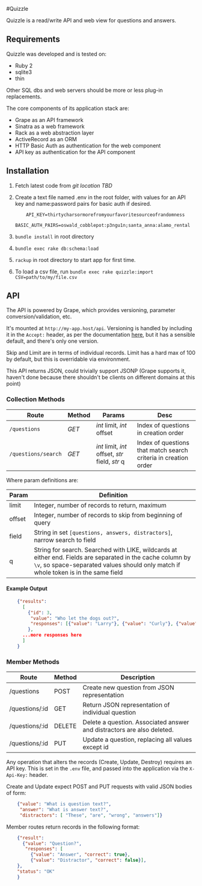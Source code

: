 #Quizzle

Quizzle is a read/write API and web view for questions and answers.

## Requirements

Quizzle was developed and is tested on:

* Ruby 2
* sqlite3
* thin

Other SQL dbs and web servers should be more or less plug-in replacements.

The core components of its application stack are:

* Grape as an API framework
* Sinatra as a web framework
* Rack as a web abstraction layer
* ActiveRecord as an ORM
* HTTP Basic Auth as authentication for the web component
* API key as authentication for the API component

## Installation

1. Fetch latest code from *git location TBD*
2. Create a text file named .env in the root folder, with values for an API key and name:password pairs for basic auth if desired.

    ```
        API_KEY=thirtycharsormorefromyourfavoritesourceofrandomness
        BASIC_AUTH_PAIRS=oswald_cobblepot:p3ngu1n;santa_anna:alamo_rental
    ```

3. `bundle install` in root directory
4. `bundle exec rake db:schema:load`
5. `rackup` in root directory to start app for first time.
6. To load a csv file, run `bundle exec rake quizzle:import CSV=path/to/my/file.csv`

## API

The API is powered by Grape, which provides versioning, parameter conversion/validation, etc.

It's mounted at `http://my-app.host/api`.  Versioning is handled by including it in the `Accept:` header, as per the documentation [here](https://github.com/intridea/grape#header), but it has a sensible default, and there's only one version.

Skip and Limit are in terms of individual records. Limit has a hard max of 100 by default, but this is overridable via environment.

This API returns JSON, could trivially support JSONP (Grape supports it, haven't done because there shouldn't be clients on different domains at this point)

### Collection Methods
| Route | Method | Params | Desc |
|-------|--------|--------|------|
| `/questions` | *GET* | *int* limit, *int* offset | Index of questions in creation order |
| `/questions/search` | *GET* |*int* limit, *int* offset, *str* field, *str* q | Index of questions that match search criteria in creation order |

Where param definitions are:

| Param | Definition |
|-------|------------|
| limit | Integer, number of records to return, maximum |
| offset | Integer, number of records to skip from beginning of query |
| field | String in set `[questions, answers, distractors]`, narrow search to field |
| q | String for search.  Searched with LIKE, wildcards at either end. Fields are separated in the cache column by `\v`, so space-separated values should only match if whole token is in the same field |

#### Example Output
```json
    {"results":
      [
        {"id": 3,
         "value": "Who let the dogs out?",
         "responses": [{"value": "Larry"}, {"value": "Curly"}, {"value": "Moe", "correct": true}]
        },
      ...more responses here
      ]
    }
```

### Member Methods
| Route          | Method | Description                                                            |
| -------------- | ------ | ---------------------------------------------------------------------- |
| /questions     | POST   | Create new question from JSON representation                           |
| /questions/:id | GET    | Return JSON representation of individual question                      |
| /questions/:id | DELETE | Delete a question. Associated answer and distractors are also deleted. |
| /questions/:id | PUT    | Update a question, replacing all values except id                      |

Any operation that alters the records (Create, Update, Destroy) requires an API key.  This is set in the `.env` file, and passed into the application via the `X-Api-Key:` header.

Create and Update expect POST and PUT requests with valid JSON bodies of form:

```json
    {"value": "What is question text?",
     "answer": "What is answer text?",
     "distractors": [ "These", "are", "wrong", "answers"]}
```

Member routes return records in the following format:

```json
    {"result":
      {"value": "Question?",
       "responses": [
         {"value": "Answer", "correct": true},
         {"value": "Distractor", "correct": false}],
    },
    "status": "OK"
    }
```
